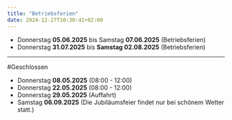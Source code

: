 ```yaml
---
title: "Betriebsferien"
date: 2024-12-27T10:30:41+02:00
---
```

- Donnerstag **05.06.2025** bis Samstag **07.06.2025** (Betriebsferien)
- Donnerstag **31.07.2025** bis **Samstag 02.08.2025** (Betriebsferien)  
________________________________________________________________________________________

#Geschlossen
- Donnerstag **08.05.2025** (08:00 - 12:00)
- Donnerstag **22.05.2025** (08:00 - 12:00) 
- Donnerstag **29.05.2025** (Auffahrt)
- Samstag **06.09.2025** (Die Jubiläumsfeier findet nur bei schönem Wetter statt.)

